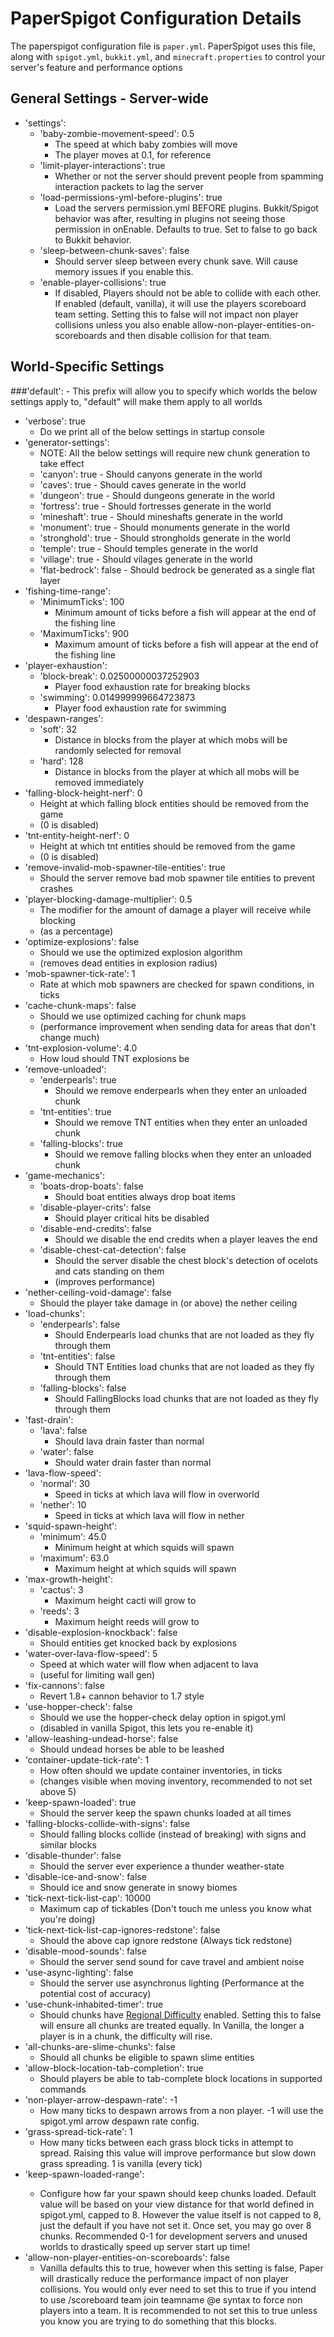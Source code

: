 PaperSpigot Configuration Details
=================================
The paperspigot configuration file is ```paper.yml```. PaperSpigot uses this file, along with ```spigot.yml```, ```bukkit.yml```, and ```minecraft.properties``` to control your server's feature and performance options

## General Settings - Server-wide

- 'settings':
    - 'baby-zombie-movement-speed': 0.5
        - The speed at which baby zombies will move
        - The player moves at 0.1, for reference
    - 'limit-player-interactions': true
        - Whether or not the server should prevent people from spamming interaction packets to lag the server
    - 'load-permissions-yml-before-plugins': true
        - Load the servers permission.yml BEFORE plugins. Bukkit/Spigot behavior was after, resulting in plugins not seeing those permission in onEnable. Defaults to true. Set to false to go back to Bukkit behavior.
    - 'sleep-between-chunk-saves': false
        - Should server sleep between every chunk save. Will cause memory issues if you enable this.
    - 'enable-player-collisions': true
        - If disabled, Players should not be able to collide with each other. If enabled (default, vanilla), it will use the players scoreboard team setting. Setting this to false will not impact non player collisions unless you also enable allow-non-player-entities-on-scoreboards and then disable collision for that team.

## World-Specific Settings
###'default': - This prefix will allow you to specify which worlds the below settings apply to, "default" will make them apply to all worlds
- 'verbose': true
    - Do we print all of the below settings in startup console
- 'generator-settings':
    - NOTE: All the below settings will require new chunk generation to take effect
    - 'canyon': true
          - Should canyons generate in the world
    - 'caves': true
          - Should caves generate in the world
    - 'dungeon': true
          - Should dungeons generate in the world
    - 'fortress': true
          - Should fortresses generate in the world
    - 'mineshaft': true
          - Should mineshafts generate in the world
    - 'monument': true
          - Should monuments generate in the world
    - 'stronghold': true
          - Should strongholds generate in the world
    - 'temple': true
          - Should temples generate in the world
    - 'village': true
          - Should vilages generate in the world
    - 'flat-bedrock': false
          - Should bedrock be generated as a single flat layer
- 'fishing-time-range':
    - 'MinimumTicks': 100
       	- Minimum amount of ticks before a fish will appear at the end of the fishing line
    - 'MaximumTicks': 900
       	- Maximum amount of ticks before a fish will appear at the end of the fishing line
- 'player-exhaustion':
    - 'block-break': 0.02500000037252903
        - Player food exhaustion rate for breaking blocks
    - 'swimming': 0.014999999664723873
        - Player food exhaustion rate for swimming
- 'despawn-ranges':
    - 'soft': 32
        - Distance in blocks from the player at which mobs will be randomly selected for removal
    - 'hard': 128
        - Distance in blocks from the player at which all mobs will be removed immediately
- 'falling-block-height-nerf': 0
    - Height at which falling block entities should be removed from the game
    - (0 is disabled)
- 'tnt-entity-height-nerf': 0
    - Height at which tnt entities should be removed from the game
    - (0 is disabled)
- 'remove-invalid-mob-spawner-tile-entities': true
    - Should the server remove bad mob spawner tile entities to prevent crashes
- 'player-blocking-damage-multiplier': 0.5
    - The modifier for the amount of damage a player will receive while blocking
    - (as a percentage)
- 'optimize-explosions': false
    - Should we use the optimized explosion algorithm
    - (removes dead entities in explosion radius)
- 'mob-spawner-tick-rate': 1
    - Rate at which mob spawners are checked for spawn conditions, in ticks
- 'cache-chunk-maps': false
    - Should we use optimized caching for chunk maps
    - (performance improvement when sending data for areas that don't change much)
- 'tnt-explosion-volume': 4.0 
    - How loud should TNT explosions be
- 'remove-unloaded':
    - 'enderpearls': true
        - Should we remove enderpearls when they enter an unloaded chunk
    - 'tnt-entities': true
        - Should we remove TNT entities when they enter an unloaded chunk
    - 'falling-blocks': true
        - Should we remove falling blocks when they enter an unloaded chunk
- 'game-mechanics':
    - 'boats-drop-boats': false
        - Should boat entities always drop boat items
    - 'disable-player-crits': false
        - Should player critical hits be disabled
    - 'disable-end-credits': false
        - Should we disable the end credits when a player leaves the end
    - 'disable-chest-cat-detection': false
        - Should the server disable the chest block's detection of ocelots and cats standing on them
        - (improves performance)
- 'nether-ceiling-void-damage': false
    - Should the player take damage in (or above) the nether ceiling
- 'load-chunks':
    - 'enderpearls': false
        - Should Enderpearls load chunks that are not loaded as they fly through them
    - 'tnt-entities': false
        - Should TNT Entities load chunks that are not loaded as they fly through them
    - 'falling-blocks': false
        - Should FallingBlocks load chunks that are not loaded as they fly through them
- 'fast-drain':
    - 'lava': false
        - Should lava drain faster than normal
    - 'water': false
        - Should water drain faster than normal
- 'lava-flow-speed':
    - 'normal': 30
        - Speed in ticks at which lava will flow in overworld
    - 'nether': 10
        - Speed in ticks at which lava will flow in nether
- 'squid-spawn-height':
    - 'minimum': 45.0
        - Minimum height at which squids will spawn
    - 'maximum': 63.0
        - Maximum height at which squids will spawn
- 'max-growth-height':
    - 'cactus': 3
        -  Maximum height cacti will grow to
    - 'reeds': 3
        -  Maximum height reeds will grow to
- 'disable-explosion-knockback': false
    - Should entities get knocked back by explosions
- 'water-over-lava-flow-speed': 5
    - Speed at which water will flow when adjacent to lava
    - (useful for limiting wall gen)
- 'fix-cannons': false
    - Revert 1.8+ cannon behavior to 1.7 style
- 'use-hopper-check': false
    - Should we use the hopper-check delay option in spigot.yml
    - (disabled in vanilla Spigot, this lets you re-enable it)
- 'allow-leashing-undead-horse': false
    - Should undead horses be able to be leashed
- 'container-update-tick-rate': 1
    - How often should we update container inventories, in ticks
    - (changes visible when moving inventory, recommended to not set above 5)
- 'keep-spawn-loaded': true
    - Should the server keep the spawn chunks loaded at all times
- 'falling-blocks-collide-with-signs': false
    - Should falling blocks collide (instead of breaking) with signs and similar blocks
- 'disable-thunder': false
    - Should the server ever experience a thunder weather-state
- 'disable-ice-and-snow': false
    - Should ice and snow generate in snowy biomes
- 'tick-next-tick-list-cap': 10000
    - Maximum cap of tickables (Don't touch me unless you know what you're doing)
- 'tick-next-tick-list-cap-ignores-redstone': false
    - Should the above cap ignore redstone (Always tick redstone)
- 'disable-mood-sounds': false
    - Should the server send sound for cave travel and ambient noise
- 'use-async-lighting': false
    - Should the server use asynchronus lighting (Performance at the potential cost of accuracy)
- 'use-chunk-inhabited-timer': true
    - Should chunks have [Regional Difficulty](http://minecraft.gamepedia.com/Difficulty#Regional_difficulty) enabled. Setting this to false will ensure all chunks are treated equally. In Vanilla, the longer a player is in a chunk, the difficulty will rise. 
- 'all-chunks-are-slime-chunks': false
    - Should all chunks be eligible to spawn slime entities
- 'allow-block-location-tab-completion': true
    - Should players be able to tab-complete block locations in supported commands
- 'non-player-arrow-despawn-rate': -1
    - How many ticks to despawn arrows from a non player. -1 will use the spigot.yml arrow despawn rate config.
- 'grass-spread-tick-rate': 1
    - How many ticks between each grass block ticks in attempt to spread. Raising this value will improve performance but slow down grass spreading. 1 is vanilla (every tick)
- 'keep-spawn-loaded-range': <varies>
    - Configure how far your spawn should keep chunks loaded. Default value will be based on your view distance for that world defined in spigot.yml, capped to 8. However the value itself is not capped to 8, just the default if you have not set it. Once set, you may go over 8 chunks. Recommended 0-1 for development servers and unused worlds to drastically speed up server start up time!
- 'allow-non-player-entities-on-scoreboards': false
    - Vanilla defaults this to true, however when this setting is false, Paper will drastically reduce the performance impact of non player collisions. You would only ever need to set this to true if you intend to use /scoreboard team join teamname @e syntax to force non players into a team. It is recommended to not set this to true unless you know you are trying to do something that this blocks.
